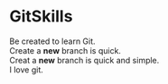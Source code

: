 # GitSkills
Be created to learn Git.  
Create a  __new__ branch is quick.  
Creat a __new__ branch is quick and simple.  
I love git. 
